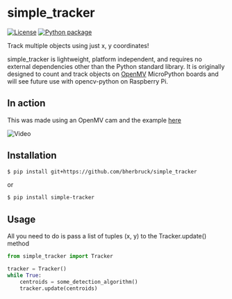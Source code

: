 # simple_tracker

[license-image]: https://img.shields.io/npm/l/make-coverage-badge.svg
[license-url]: https://opensource.org/licenses/MIT

[ci-image]: https://github.com/bherbruck/simple_tracker/workflows/Python%20package/badge.svg
[ci-url]: https://github.com/bherbruck/simple_tracker/actions?query=workflow%3A%22Python+package%22

[![License][license-image]][license-url]
[![Python package][ci-image]][ci-url]

Track multiple objects using just x, y coordinates!

simple_tracker is lightweight, platform independent, and requires no external dependencies other than the Python standard library. It is originally designed to count and track objects on [OpenMV](https://openmv.io/) MicroPython boards and will see future use with opencv-python on Raspberry Pi.

## In action

This was made using an OpenMV cam and the example [here](examples/openmv/simple_tracking.py)

![Video](docs/media/tacking3.gif)

## Installation
```bash
$ pip install git+https://github.com/bherbruck/simple_tracker
```
or
```bash
$ pip install simple-tracker
```
## Usage
All you need to do is pass a list of tuples (x, y) to the Tracker.update() method
```python
from simple_tracker import Tracker

tracker = Tracker()
while True:
    centroids = some_detection_algorithm()
    tracker.update(centroids)
```